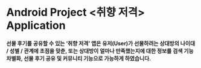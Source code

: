 # Android Project <취향 저격> Application
#### 선물 후기를 공유할 수 있는 ‘취향 저격’ 앱은 유저(User)가 선물하려는 상대방의 나이대 / 성별 / 관계에 초점을 맞춘, 또는 상대방이 얼마나 만족했는지에 대한 정보를 검색 기능 차별화, 선물 후기 공유 및 커뮤니티 기능으로 가능하게 하였습니다.
